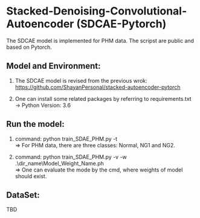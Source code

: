 # Stacked-Denoising-Convolutional-Autoencoder (SDCAE-Pytorch)
The SDCAE model is implemented for PHM data. The scripst are public and based on Pytorch.

## Model and Environment:  
1. The SDCAE model is revised from the previous wrok:  
https://github.com/ShayanPersonal/stacked-autoencoder-pytorch  

2. One can install some related packages by referring to requirements.txt  
-> Python Version: 3.6  

## Run the model:  

1. command: python train_SDAE_PHM.py -t  
    => For PHM data, there are three classes: Normal, NG1 and NG2.  


2. command: python train_SDAE_PHM.py -v -w .\dir_name\Model_Weight_Name.ph  
    => One can evaluate the mode by the cmd, where weights of model should exist.  


## DataSet:   
TBD

